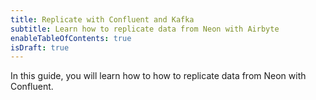 ```yaml
---
title: Replicate with Confluent and Kafka
subtitle: Learn how to replicate data from Neon with Airbyte
enableTableOfContents: true
isDraft: true
---
```


In this guide, you will learn how to how to replicate data from Neon with Confluent.

<NeedHelp/>